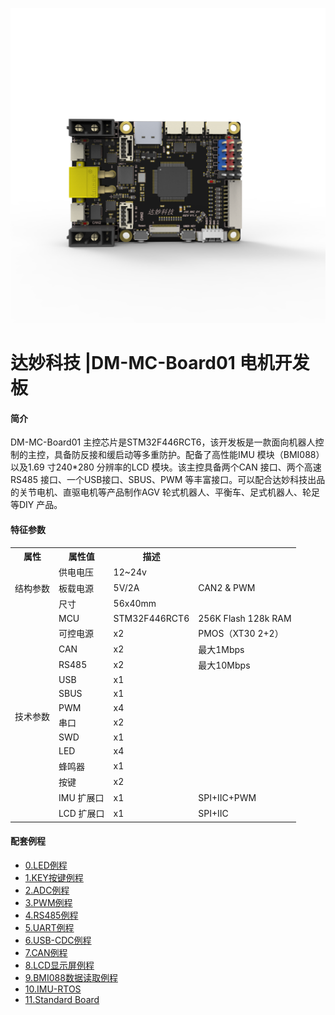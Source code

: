 ![logo](img/logo.png)

# 达妙科技 |DM-MC-Board01 电机开发板

#### 简介
DM-MC-Board01 主控芯片是STM32F446RCT6，该开发板是一款面向机器人控制的主控，具备防反接和缓启动等多重防护。配备了高性能IMU 模块（BMI088）以及1.69 寸240*280 分辨率的LCD 模块。该主控具备两个CAN 接口、两个高速RS485 接口、一个USB接口、SBUS、PWM 等丰富接口。可以配合达妙科技出品的关节电机、直驱电机等产品制作AGV 轮式机器人、平衡车、足式机器人、轮足等DIY 产品。

#### 特征参数



<table>
	<tr>
	    <th>属性</th>
	    <th>属性值</th>
	    <th>描述</th>  
	</tr >
	<tr >
	    <td rowspan="3">结构参数
	    <td>供电电压</td>
	    <td>12~24v</td>
		<td></td>
    </tr>
	<tr>
	    <td>板载电源</td>
	    <td>5V/2A</td>
        <td>CAN2 & PWM</td>
	</tr>
	<tr>
	    <td>尺寸</td>
	    <td>56x40mm</td>
	</tr>
    	<tr >
	    <td rowspan="14">技术参数
	    <td>MCU</td>
	    <td>STM32F446RCT6</td>
		<td>256K Flash 128k RAM</td>
    </tr>
	<tr>
	    <td >可控电源</td>
	    <td>x2</td>
	    <td>PMOS（XT30 2+2）</td>
	</tr>
	<tr>
	    <td >CAN</td>
	    <td >x2</td>
	    <td >最大1Mbps</td>
	</tr>
	<tr>
	    <td >RS485</td>
	    <td >x2</td>
	    <td >最大10Mbps</td>
	</tr>
	<tr>
	    <td >USB</td>
	    <td >x1</td>
	    <td ></td>
	</tr>
    <tr>
	    <td >SBUS</td>
	    <td >x1</td>
	    <td ></td>
	</tr>
     <tr>
	    <td >PWM</td>
	    <td >x4</td>
	    <td ></td>
	</tr>
     <tr>
	    <td >串口</td>
	    <td >x2</td>
	    <td ></td>
	</tr>
    	</tr>
     <tr>
	    <td >SWD</td>
	    <td >x1</td>
	    <td ></td>
	</tr>
     <tr>
	    <td >LED</td>
	    <td >x4</td>
	    <td ></td>
	</tr>
     <tr>
	    <td >蜂鸣器</td>
	    <td >x1</td>
	    <td ></td>
	</tr>
     <tr>
	    <td >按键</td>
	    <td >x2</td>
	    <td ></td>
	</tr>
     <tr>
	    <td >IMU 扩展口</td>
	    <td >x1</td>
	    <td >SPI+IIC+PWM</td>
	</tr>
     <tr>
	    <td >LCD 扩展口</td>
	    <td >x1</td>
	    <td >SPI+IIC</td>
	</tr>
<table>



#### 配套例程


* [0.LED例程](LED)
* [1.KEY按键例程](Key_exit)
* [2.ADC例程](ADC)
* [3.PWM例程](PWM)
* [4.RS485例程](RS485)
* [5.UART例程](UART5)
* [6.USB-CDC例程](USB-CDC)
* [7.CAN例程](Key_exit)
* [8.LCD显示屏例程](LCD)
* [9.BMI088数据读取例程](IMU-BMI088)
* [10.IMU-RTOS](IMU-RTOS)
* [11.Standard Board](AllInOne)




